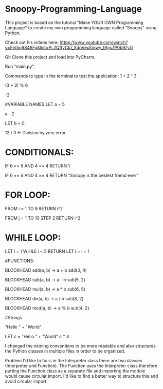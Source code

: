 # Snoopy-Programming-Language

This project is based on the tutorial "Make YOUR OWN Programming Language" to create my own programming language called "Snoopy" using Python. 

Check out his videos here: 
https://www.youtube.com/watch?v=Eythq9848Fg&list=PLZQftyCk7_SdoVexSmwy_tBgs7P0b97yD


Git Clone this project and load into PyCharm. 

Run "main.py". 

Commands to type in the terminal to test the application:
1 + 2 ^ 3

(3 * 2) % 6

-2

#VARIABLE NAMES
LET a = 5

a - 2

LET b = 0

12 / 0      <- Division by zero error 

# CONDITIONALS:

IF 6 == 6 AND 4 == 4 RETURN 1

IF 6 == 6 AND 4 == 4 RETURN "Snoopy is the bestest friend ever"

# FOR LOOP:
FROM i = 1 TO 9 RETURN i^2

FROM j = 1 TO 10 STEP 2 RETURN i^2

# WHILE LOOP:
LET i = 1
WHILE i < 5 RETURN LET i = i + 1

#FUNCTIONS:

BLOCKHEAD add(a, b) -> a + b
add(3, 4)

BLOCKHEAD sub(a, b) -> a - b
sub(5, 2)

BLOCKHEAD mul(a, b) -> a * b
sub(6, 5)

BLOCKHEAD div(a, b) -> a / b
sub(8, 2)

BLOCKHEAD mod(a, b) -> a % b
sub(4, 2)

#Strings

"Hello " + "World"

LET c = "Hello " + "World"
c * 3

I changed the naming conventions to be more readable and also structures the Python classes in multiple files in order to be organized. 

Problem I'd like to fix is in the Interpreter class there are two classes (Interpreter and Function). The Function uses the Interpreter class therefore putting the Function class as a separate file and importing the module would cause circular import. I'd like to find a better way to structure this and avoid circular import. 
